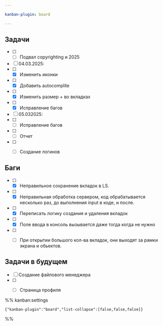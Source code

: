 ```yaml
---

kanban-plugin: board

---
```


## Задачи

- [ ] - [ ] Подвал copyrighting и 2025
- [ ] 04.03.2025:
- [ ] - [x] Изменить иконки
- [ ] - [x] Добавить autocomplite
- [ ] - [x] Изменить размер + во вкладках
- [ ] - [x] Исправление багов
- [ ] 05.032025:
- [ ] - [ ] Исправление багов
- [ ] - [ ] Отчет
- [ ] - [ ] Создание логинов


## Баги

- [ ] - [x] Неправильное сохранение вкладок в LS.
- [ ] - [x] Неправильная обработка сервером, код обрабатывается несколько раз, до выполнения input в коде, и после.
- [ ] - [x] Переписать логику создания и удаления вкладок
- [ ] - [x] Поле ввода в консоль вызывается даже тогда когда не нужно
- [ ] - [ ] При открытии большого кол-ва вкладок, они выходят за рамки экрана и обьектов.


## Задачи в будущем

- [ ] Создание файлового менеджера
- [ ] - [ ] Страница профиля




%% kanban:settings
```
{"kanban-plugin":"board","list-collapse":[false,false,false]}
```
%%